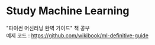 # Study Machine Learning
"파이썬 머신러닝 완벽 가이드" 책 공부\
예제 코드 : https://github.com/wikibook/ml-definitive-guide

